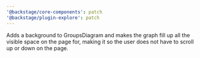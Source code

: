 ```yaml
---
'@backstage/core-components': patch
'@backstage/plugin-explore': patch
---
```


Adds a background to GroupsDiagram and makes the graph fill up all the visible space on the page for, making it so the user does not have to scroll up or down on the page.
